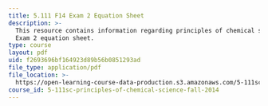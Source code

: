 ```yaml
---
title: 5.111 F14 Exam 2 Equation Sheet
description: >-
  This resource contains information regarding principles of chemical science:
  Exam 2 equation sheet.
type: course
layout: pdf
uid: f2693696bf164923d89b56b0851293ad
file_type: application/pdf
file_location: >-
  https://open-learning-course-data-production.s3.amazonaws.com/5-111sc-principles-of-chemical-science-fall-2014/f2693696bf164923d89b56b0851293ad_MIT5_111F14_Exam2EquSheet.pdf
course_id: 5-111sc-principles-of-chemical-science-fall-2014
---
```

